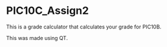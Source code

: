 # PIC10C_Assign2

This is a grade calculator that calculates your grade for PIC10B.

This was made using QT. 
